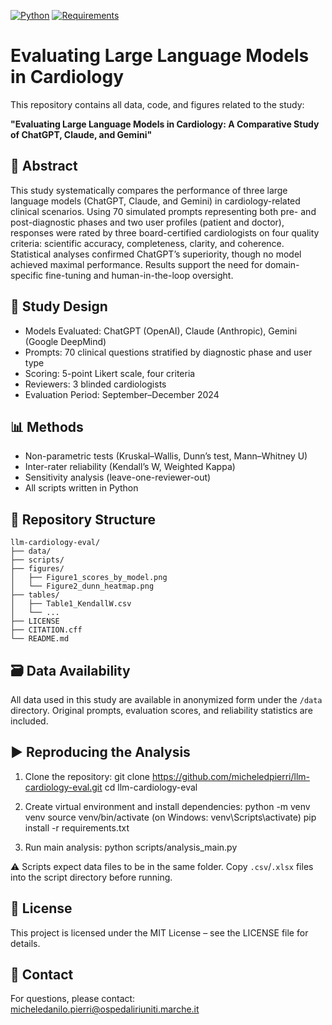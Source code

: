 [![Python](https://img.shields.io/badge/Python-3.11-blue.svg)](https://www.python.org/)
[![Requirements](https://img.shields.io/badge/dependencies-requirements.txt-green.svg)](./requirements.txt)


# Evaluating Large Language Models in Cardiology

This repository contains all data, code, and figures related to the study:

**"Evaluating Large Language Models in Cardiology: A Comparative Study of ChatGPT, Claude, and Gemini"**

## 📄 Abstract

This study systematically compares the performance of three large language models (ChatGPT, Claude, and Gemini) in cardiology-related clinical scenarios. Using 70 simulated prompts representing both pre- and post-diagnostic phases and two user profiles (patient and doctor), responses were rated by three board-certified cardiologists on four quality criteria: scientific accuracy, completeness, clarity, and coherence. Statistical analyses confirmed ChatGPT’s superiority, though no model achieved maximal performance. Results support the need for domain-specific fine-tuning and human-in-the-loop oversight.

## 🧪 Study Design

- Models Evaluated: ChatGPT (OpenAI), Claude (Anthropic), Gemini (Google DeepMind)
- Prompts: 70 clinical questions stratified by diagnostic phase and user type
- Scoring: 5-point Likert scale, four criteria
- Reviewers: 3 blinded cardiologists
- Evaluation Period: September–December 2024

## 📊 Methods

- Non-parametric tests (Kruskal–Wallis, Dunn’s test, Mann–Whitney U)
- Inter-rater reliability (Kendall’s W, Weighted Kappa)
- Sensitivity analysis (leave-one-reviewer-out)
- All scripts written in Python 

## 📁 Repository Structure

```text
llm-cardiology-eval/
├── data/
├── scripts/
├── figures/
│   ├── Figure1_scores_by_model.png
│   └── Figure2_dunn_heatmap.png
├── tables/
│   ├── Table1_KendallW.csv
│   └── ...
├── LICENSE
├── CITATION.cff
└── README.md
```

## 🗃️ Data Availability

All data used in this study are available in anonymized form under the `/data` directory. Original prompts, evaluation scores, and reliability statistics are included.

## ▶️ Reproducing the Analysis

1. Clone the repository:
   git clone https://github.com/micheledpierri/llm-cardiology-eval.git
   cd llm-cardiology-eval

2. Create virtual environment and install dependencies:
   python -m venv venv
   source venv/bin/activate  (on Windows: venv\Scripts\activate)
   pip install -r requirements.txt

3. Run main analysis:
   python scripts/analysis_main.py

⚠️ Scripts expect data files to be in the same folder. Copy `.csv`/`.xlsx` files into the script directory before running.


## 📜 License

This project is licensed under the MIT License – see the LICENSE file for details.


## 🤝 Contact

For questions, please contact: micheledanilo.pierri@ospedaliriuniti.marche.it
